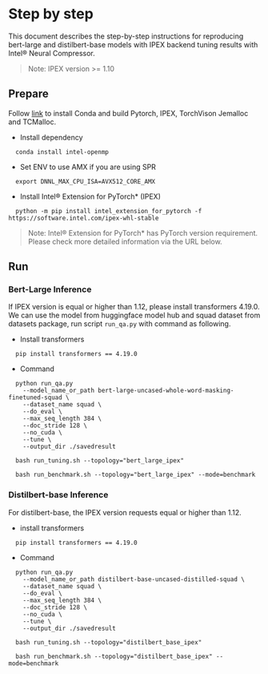 # Step by step
This document describes the step-by-step instructions for reproducing bert-large and distilbert-base models with IPEX backend tuning results with Intel® Neural Compressor.
> Note: IPEX version >= 1.10

## Prepare

Follow [link](https://github.com/intel-innersource/frameworks.ai.models.intel-models/blob/develop/docs/general/pytorch/BareMetalSetup.md) to install Conda and build Pytorch, IPEX, TorchVison Jemalloc and TCMalloc.

- Install dependency
```
  conda install intel-openmp
```

- Set ENV to use AMX if you are using SPR
```
  export DNNL_MAX_CPU_ISA=AVX512_CORE_AMX
```

- Install Intel® Extension for PyTorch* (IPEX)

```
  python -m pip install intel_extension_for_pytorch -f https://software.intel.com/ipex-whl-stable
```

> Note: Intel® Extension for PyTorch* has PyTorch version requirement. Please check more detailed information via the URL below.


## Run

### Bert-Large Inference

If IPEX version is equal or higher than 1.12, please install transformers 4.19.0. We can use the model from huggingface model hub and squad dataset from datasets package, run script `run_qa.py` with command as following.

- Install transformers
```
  pip install transformers == 4.19.0
```
- Command
```
  python run_qa.py 
    --model_name_or_path bert-large-uncased-whole-word-masking-finetuned-squad \
    --dataset_name squad \
    --do_eval \
    --max_seq_length 384 \
    --doc_stride 128 \
    --no_cuda \
    --tune \
    --output_dir ./savedresult 

```


```
  bash run_tuning.sh --topology="bert_large_ipex"
```
```
  bash run_benchmark.sh --topology="bert_large_ipex" --mode=benchmark
```

### Distilbert-base Inference

For distilbert-base, the IPEX version requests equal or higher than 1.12. 

- install transformers
```
  pip install transformers == 4.19.0
```

- Command
```
  python run_qa.py 
    --model_name_or_path distilbert-base-uncased-distilled-squad \
    --dataset_name squad \
    --do_eval \
    --max_seq_length 384 \
    --doc_stride 128 \
    --no_cuda \
    --tune \
    --output_dir ./savedresult 

```


```
  bash run_tuning.sh --topology="distilbert_base_ipex"
```
```
  bash run_benchmark.sh --topology="distilbert_base_ipex" --mode=benchmark
```
